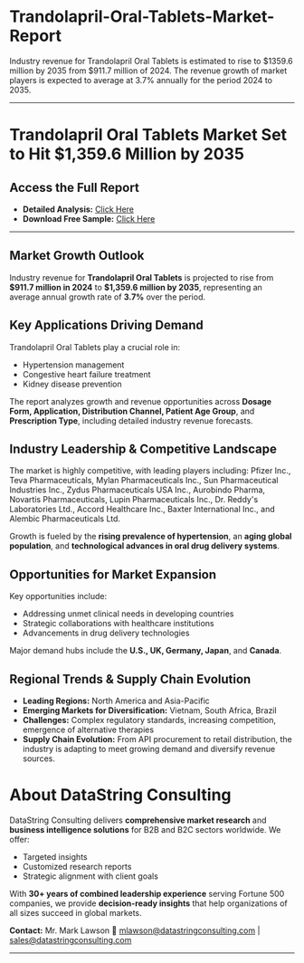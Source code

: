 # Trandolapril-Oral-Tablets-Market-Report

Industry revenue for Trandolapril Oral Tablets is estimated to rise to $1359.6 million by 2035 from $911.7 million of 2024. The revenue growth of market players is expected to average at 3.7% annually for the period 2024 to 2035.

---

# **Trandolapril Oral Tablets Market Set to Hit \$1,359.6 Million by 2035**

## **Access the Full Report**

* **Detailed Analysis:** [Click Here](https://datastringconsulting.com/industry-analysis/trandolapril-oral-tablets-market-research-report)
* **Download Free Sample:** [Click Here](https://datastringconsulting.com/downloadsample/trandolapril-oral-tablets-market-research-report)

---

## **Market Growth Outlook**

Industry revenue for **Trandolapril Oral Tablets** is projected to rise from **\$911.7 million in 2024** to **\$1,359.6 million by 2035**, representing an average annual growth rate of **3.7%** over the period.

## **Key Applications Driving Demand**

Trandolapril Oral Tablets play a crucial role in:

* Hypertension management
* Congestive heart failure treatment
* Kidney disease prevention

The report analyzes growth and revenue opportunities across **Dosage Form, Application, Distribution Channel, Patient Age Group**, and **Prescription Type**, including detailed industry revenue forecasts.

## **Industry Leadership & Competitive Landscape**

The market is highly competitive, with leading players including:
Pfizer Inc., Teva Pharmaceuticals, Mylan Pharmaceuticals Inc., Sun Pharmaceutical Industries Inc., Zydus Pharmaceuticals USA Inc., Aurobindo Pharma, Novartis Pharmaceuticals, Lupin Pharmaceuticals Inc., Dr. Reddy's Laboratories Ltd., Accord Healthcare Inc., Baxter International Inc., and Alembic Pharmaceuticals Ltd.

Growth is fueled by the **rising prevalence of hypertension**, an **aging global population**, and **technological advances in oral drug delivery systems**.

## **Opportunities for Market Expansion**

Key opportunities include:

* Addressing unmet clinical needs in developing countries
* Strategic collaborations with healthcare institutions
* Advancements in drug delivery technologies

Major demand hubs include the **U.S., UK, Germany, Japan**, and **Canada**.

## **Regional Trends & Supply Chain Evolution**

* **Leading Regions:** North America and Asia-Pacific
* **Emerging Markets for Diversification:** Vietnam, South Africa, Brazil
* **Challenges:** Complex regulatory standards, increasing competition, emergence of alternative therapies
* **Supply Chain Evolution:** From API procurement to retail distribution, the industry is adapting to meet growing demand and diversify revenue sources.



# **About DataString Consulting**

DataString Consulting delivers **comprehensive market research** and **business intelligence solutions** for B2B and B2C sectors worldwide. We offer:

* Targeted insights
* Customized research reports
* Strategic alignment with client goals

With **30+ years of combined leadership experience** serving Fortune 500 companies, we provide **decision-ready insights** that help organizations of all sizes succeed in global markets.

**Contact:**
Mr. Mark Lawson
📧 [mlawson@datastringconsulting.com](mailto:mlawson@datastringconsulting.com) | [sales@datastringconsulting.com](mailto:sales@datastringconsulting.com)

---

